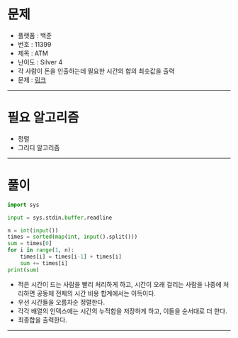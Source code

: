# 문제
- 플랫폼 : 백준
- 번호 : 11399
- 제목 : ATM
- 난이도 : Silver 4
- 각 사람이 돈을 인출하는데 필요한 시간의 합의 최솟값을 출력
- 문제 : <a href="https://www.acmicpc.net/problem/11399" target="_blank">링크</a>

---

# 필요 알고리즘
- 정렬
- 그리디 알고리즘
---

# 풀이
```python
import sys

input = sys.stdin.buffer.readline

n = int(input())
times = sorted(map(int, input().split()))
sum = times[0]
for i in range(1, n):
    times[i] = times[i-1] + times[i]
    sum += times[i]
print(sum)
```
- 적은 시간이 드는 사람을 빨리 처리하게 하고, 시간이 오래 걸리는 사람을 나중에 처리하면 공동체 전체의 시간 비용 합계에서는 이득이다.
- 우선 시간들을 오름차순 정렬한다.
- 각각 배열의 인덱스에는 시간의 누적합을 저장하게 하고, 이들을 순서대로 더 한다.
- 최종합을 출력한다.

---


